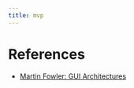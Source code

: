 ```yaml
---
title: mvp
---
```




# References

- [Martin Fowler: GUI Architectures](https://www.martinfowler.com/eaaDev/uiArchs.html)
